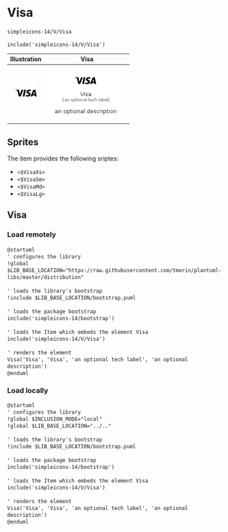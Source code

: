 # Visa


```text
simpleicons-14/V/Visa
```

```text
include('simpleicons-14/V/Visa')
```



| Illustration | Visa |
| :---: | :---: |
| ![illustration for Illustration](../../simpleicons-14/V/Visa.png) | ![illustration for Visa](../../simpleicons-14/V/Visa.Local.png) |



## Sprites
The item provides the following sriptes:

- `<$VisaXs>`
- `<$VisaSm>`
- `<$VisaMd>`
- `<$VisaLg>`





## Visa

### Load remotely
```plantuml
@startuml
' configures the library
!global $LIB_BASE_LOCATION="https://raw.githubusercontent.com/tmorin/plantuml-libs/master/distribution"

' loads the library's bootstrap
!include $LIB_BASE_LOCATION/bootstrap.puml

' loads the package bootstrap
include('simpleicons-14/bootstrap')

' loads the Item which embeds the element Visa
include('simpleicons-14/V/Visa')

' renders the element
Visa('Visa', 'Visa', 'an optional tech label', 'an optional description')
@enduml
```

### Load locally
```plantuml
@startuml
' configures the library
!global $INCLUSION_MODE="local"
!global $LIB_BASE_LOCATION="../.."

' loads the library's bootstrap
!include $LIB_BASE_LOCATION/bootstrap.puml

' loads the package bootstrap
include('simpleicons-14/bootstrap')

' loads the Item which embeds the element Visa
include('simpleicons-14/V/Visa')

' renders the element
Visa('Visa', 'Visa', 'an optional tech label', 'an optional description')
@enduml
```

